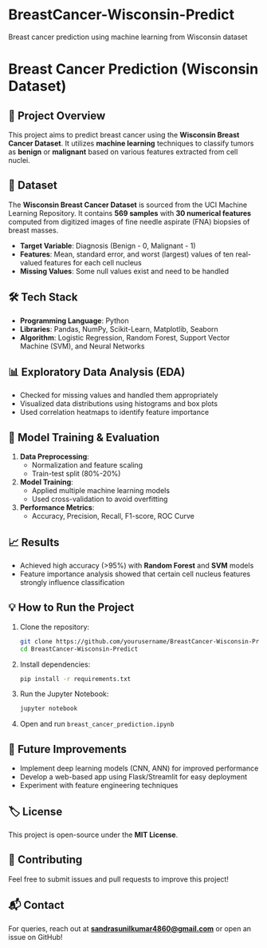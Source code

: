 # BreastCancer-Wisconsin-Predict
Breast cancer prediction using machine learning from Wisconsin dataset
# Breast Cancer Prediction (Wisconsin Dataset)

## 📌 Project Overview
This project aims to predict breast cancer using the **Wisconsin Breast Cancer Dataset**. It utilizes **machine learning** techniques to classify tumors as **benign** or **malignant** based on various features extracted from cell nuclei.

## 📂 Dataset
The **Wisconsin Breast Cancer Dataset** is sourced from the UCI Machine Learning Repository. It contains **569 samples** with **30 numerical features** computed from digitized images of fine needle aspirate (FNA) biopsies of breast masses.

- **Target Variable**: Diagnosis (Benign - 0, Malignant - 1)
- **Features**: Mean, standard error, and worst (largest) values of ten real-valued features for each cell nucleus
- **Missing Values**: Some null values exist and need to be handled

## 🛠️ Tech Stack
- **Programming Language**: Python
- **Libraries**: Pandas, NumPy, Scikit-Learn, Matplotlib, Seaborn
- **Algorithm**: Logistic Regression, Random Forest, Support Vector Machine (SVM), and Neural Networks

## 📊 Exploratory Data Analysis (EDA)
- Checked for missing values and handled them appropriately
- Visualized data distributions using histograms and box plots
- Used correlation heatmaps to identify feature importance

## 🚀 Model Training & Evaluation
1. **Data Preprocessing**:
   - Normalization and feature scaling
   - Train-test split (80%-20%)
2. **Model Training**:
   - Applied multiple machine learning models
   - Used cross-validation to avoid overfitting
3. **Performance Metrics**:
   - Accuracy, Precision, Recall, F1-score, ROC Curve

## 📈 Results
- Achieved high accuracy (>95%) with **Random Forest** and **SVM** models
- Feature importance analysis showed that certain cell nucleus features strongly influence classification

## 💡 How to Run the Project
1. Clone the repository:
   ```bash
   git clone https://github.com/yourusername/BreastCancer-Wisconsin-Predict.git
   cd BreastCancer-Wisconsin-Predict
   ```
2. Install dependencies:
   ```bash
   pip install -r requirements.txt
   ```
3. Run the Jupyter Notebook:
   ```bash
   jupyter notebook
   ```
4. Open and run `breast_cancer_prediction.ipynb`

## 📜 Future Improvements
- Implement deep learning models (CNN, ANN) for improved performance
- Develop a web-based app using Flask/Streamlit for easy deployment
- Experiment with feature engineering techniques

## 🏷️ License
This project is open-source under the **MIT License**.

## 🤝 Contributing
Feel free to submit issues and pull requests to improve this project!

## 📬 Contact
For queries, reach out at **sandrasunilkumar4860@gmail.com** or open an issue on GitHub!

